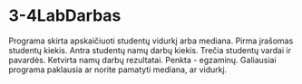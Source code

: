 # 3-4LabDarbas
Programa skirta apskaičiuoti studentų vidurkį arba mediana.
Pirma įrašomas studentų kiekis.
Antra studentų namų darbų kiekis.
Trečia studentų vardai ir pavardės.
Ketvirta namų darbų rezultatai.
Penkta - egzaminų.
Galiausiai programa paklausia ar norite pamatyti mediana, ar vidurkį.
